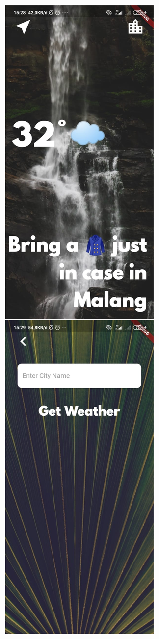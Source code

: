 ![alt text](https://github.com/FjDhika/clima/blob/master/ss/1.jpeg?raw=true)
![alt text](https://github.com/FjDhika/clima/blob/master/ss/2.jpeg?raw=true)
